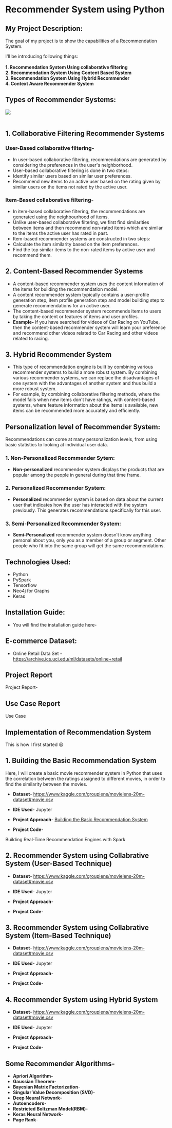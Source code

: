 # Recommender System using Python 
 ## **My Project Description:**
 The goal of my project is to show the capabilities of a Recommendation System.<br>
  
I'll be introducing following things:<br><br>
**1. Recommendation System Using collaborative filtering**<br>
**2. Recommendation System Using Content Based System**<br>
**3. Recommendation System Using Hybrid Recommender**<br>
**4. Context Aware Recommender System**<br>

## Types of Recommender Systems:

 ![](https://miro.medium.com/max/601/1*SZpNyoDNGvlQxBPmRzq_cg.png)<br><br>


## 1. Collaborative Filtering Recommender Systems
 ### **User-Based collaborative filtering**- <br> 
   * In user-based collaborative filtering, recommendations are generated by considering the preferences in the user's
   neighborhood. 
   * User-based collaborative filtering is done in two steps:
   * Identify similar users based on similar user preferences.
   * Recommend new items to an active user based on the rating given by similar users on the items not rated by the active user.
 ### **Item-Based collaborative filtering**- <br>
   * In item-based collaborative filtering, the recommendations are generated using the neighbourhood of items.<br>
   * Unlike user-based collaborative filtering, we first find similarities between items and then recommend non-rated items which are        similar to the items the active user has rated in past. 
   * Item-based recommender systems are constructed in two steps:<br>
   * Calculate the item similarity based on the item preferences.
   * Find the top similar items to the non-rated items by active user and recommend them.
 ## 2. Content-Based Recommender Systems
   * A content-based recommender system uses the content information of the items for building the recommendation model.<br>
   * A content recommender system typically contains a user-profile generation step, item profile generation step and model building step to generate recommendations for an active user. 
   * The content-based recommender system recommends items to users by taking the content or features of items and user profiles. 
   * **Example-** If you have searched for videos of Car Racing on YouTube, then the content-based recommender system will learn your preference and recommend other videos related to Car Racing and other videos related to racing.
 ## 3. Hybrid Recommender System
   *  This type of recommendation engine is built by combining various recommender systems to build a more robust system. By combining various recommender systems, we can replace the disadvantages of one system with the advantages of
another system and thus build a more robust system. 
   * For example, by combining collaborative filtering methods, where the model fails when new items don't have ratings, with content-based systems, where feature information about the items is available, new items can be recommended more accurately and efficiently.

## Personalization level of Recommender System:
Recommendations can come at many personalization levels, from using basic statistics
to looking at individual user data.

 
 ### 1. Non-Personalized Recommender Sytem:<br>
  *  __Non-personalized__ recommender system displays the products that are popular among the people in general during that time frame.
   
 ### 2. Personalized Recommender System:<br>
  * __Personalized__ recommender system is based on data about the current user that indicates how the user has interacted with the system previously. This generates recommendations specifically for this user.
 ### 3. Semi-Personalized Recommender System:<br>
 * __Semi-Personalized__ recommender system doesn’t know anything personal about you, only you as
a member of a group or segment. Other people who fit into the same group will get
the same recommendations.
    
## Technologies Used:
* Python
* PySpark
* Tensorflow
* Neo4j for Graphs
* Keras
## Installation Guide:
* You will find the installation guide here- 



## E-commerce Dataset:
* Online Retail Data Set -https://archive.ics.uci.edu/ml/datasets/online+retail



## Project Report  
 Project Report-

## Use Case Report
Use Case


## Implementation of Recommendation System
This is how I first started 😃
## 1.  Building the Basic Recommendation System
Here, I will create a basic movie recommender system in Python that uses the correlation between the ratings assigned to different movies, in order to find the similarity between the movies.

* **Dataset**- https://www.kaggle.com/grouplens/movielens-20m-dataset#movie.csv<br>
* **IDE Used**- Jupyter<br>
* **Project Approach**- [Building the Basic Recommendation System](https://github.com/mitushaa/RecommenderSystemUsingPython/wiki/Basic-Recommender-System)<br> 

* **Project Code**- 

Building Real-Time
Recommendation Engines with Spark
    
## 2. Recommender System using Collabrative System (User-Based Technique)


* **Dataset**- https://www.kaggle.com/grouplens/movielens-20m-dataset#movie.csv<br>
* **IDE Used**- Jupyter<br>
* **Project Approach**- 

* **Project Code**- 


## 3. Recommender System using Collabrative System (Item-Based Technique)


* **Dataset**- https://www.kaggle.com/grouplens/movielens-20m-dataset#movie.csv<br>
* **IDE Used**- Jupyter<br>
* **Project Approach**- 

* **Project Code**- 



## 4. Recommender System using Hybrid System


* **Dataset**- https://www.kaggle.com/grouplens/movielens-20m-dataset#movie.csv<br>
* **IDE Used**- Jupyter<br>
* **Project Approach**- 

* **Project Code**- 

## Some Recommender Algorithms- 

 * **Apriori Algorithm-** <br> 
 * **Gaussian Theorem**- <br>
 * **Bayesian Matrix Factorization**- <br>
 * **Singular Value Decomposition (SVD)**- <br>
 * **Deep Neural Network**- <br>
 * **Autoencoders**- <br>
 * **Restricted Boltzman Model(RBM)**- <br>
 * **Keras Neural Network**-  <br>
 * **Page Rank**-  <br>
 

 








